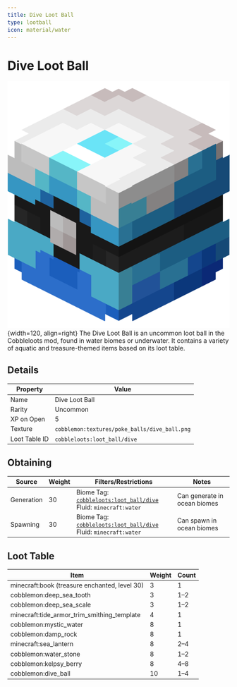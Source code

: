 ```yaml
---
title: Dive Loot Ball
type: lootball
icon: material/water
---
```


# Dive Loot Ball

![Dive Ball](<../../assets/ball/Dive_Ball_(model).png>){width=120, align=right}
The Dive Loot Ball is an uncommon loot ball in the Cobbleloots mod, found in water biomes or underwater. It contains a variety of aquatic and treasure-themed items based on its loot table.

## Details

| Property      | Value                                         |
| ------------- | --------------------------------------------- |
| Name          | Dive Loot Ball                                |
| Rarity        | Uncommon                                      |
| XP on Open    | 5                                             |
| Texture       | `cobblemon:textures/poke_balls/dive_ball.png` |
| Loot Table ID | `cobbleloots:loot_ball/dive`                  |

## Obtaining

| Source     | Weight | Filters/Restrictions                                                                                                               | Notes                        |
| ---------- | ------ | ---------------------------------------------------------------------------------------------------------------------------------- | ---------------------------- |
| Generation | 30     | Biome Tag: [`cobbleloots:loot_ball/dive`](../../../reference/tags/biome_tags#cobblelootsloot_balldive)<br>Fluid: `minecraft:water` | Can generate in ocean biomes |
| Spawning   | 30     | Biome Tag: [`cobbleloots:loot_ball/dive`](../../../reference/tags/biome_tags#cobblelootsloot_balldive)<br>Fluid: `minecraft:water` | Can spawn in ocean biomes    |

## Loot Table

| Item                                          | Weight | Count |
| --------------------------------------------- | ------ | ----- |
| minecraft:book (treasure enchanted, level 30) | 3      | 1     |
| cobblemon:deep_sea_tooth                      | 3      | 1–2   |
| cobblemon:deep_sea_scale                      | 3      | 1–2   |
| minecraft:tide_armor_trim_smithing_template   | 4      | 1     |
| cobblemon:mystic_water                        | 8      | 1     |
| cobblemon:damp_rock                           | 8      | 1     |
| minecraft:sea_lantern                         | 8      | 2–4   |
| cobblemon:water_stone                         | 8      | 1–2   |
| cobblemon:kelpsy_berry                        | 8      | 4–8   |
| cobblemon:dive_ball                           | 10     | 1–4   |
